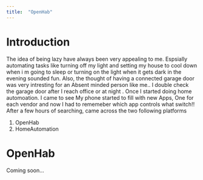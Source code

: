 ```yaml
---
title:  "OpenHab"
---
```


# Introduction
The idea of being lazy have always been very appealing to me. Espsially automating tasks like turning off my light and setting my house to cool down when i m going to sleep or turning on the light when it gets dark in the evening sounded fun. Also, the thought of having a connected garage door was very intresting for an Absent minded person like me.. I double check the garage door after I reach office or at night . Once I started doing home automoation. I came to see My phone started to fill with new Apps, One for each vendor and now I had to rememeber which app controls what switch!! After a few hours of searching, came across the two following platforms
1. OpenHab
2. HomeAutomation


# OpenHab

Coming soon...
